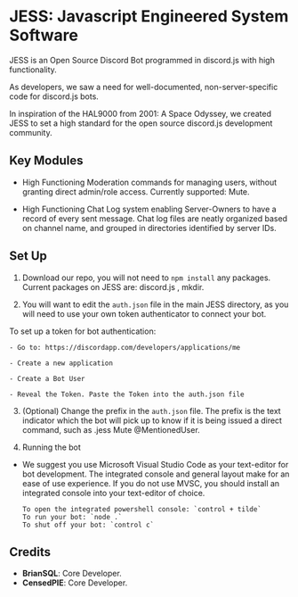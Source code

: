 # JESS: Javascript Engineered System Software

  JESS is an Open Source Discord Bot programmed in discord.js with high functionality.

  As developers, we saw a need for well-documented, non-server-specific code for discord.js bots.

  In inspiration of the HAL9000 from 2001: A Space Odyssey, we created JESS to set a high standard for the open source discord.js development community.

## Key Modules

- High Functioning Moderation commands for managing users, without granting direct admin/role access. Currently supported: Mute.

- High Functioning Chat Log system enabling Server-Owners to have a record of every sent message. Chat log files are neatly organized based on channel name, and grouped in directories identified by server IDs.


## Set Up

1. Download our repo, you will not need to `npm install` any packages.
Current packages on JESS are: discord.js , mkdir.

2. You will want to edit the `auth.json` file in the main JESS directory, as you will need to use your own token authenticator to connect your bot.

  To set up a token for bot authentication:

  ```
  - Go to: https://discordapp.com/developers/applications/me

  - Create a new application

  - Create a Bot User

  - Reveal the Token. Paste the Token into the auth.json file
  ```

3. (Optional) Change the prefix in the `auth.json` file. The prefix is the text indicator which the bot will pick up to know if it is being issued a direct command, such as .jess Mute @MentionedUser.

4. Running the bot

- We suggest you use Microsoft Visual Studio Code as your text-editor for bot development. The integrated console and general layout make for an ease of use experience. If you do not use MVSC, you should install an integrated console into your text-editor of choice.

  ```
  To open the integrated powershell console: `control + tilde`
  To run your bot: `node .`
  To shut off your bot: `control c`
  ```

## Credits

- **BrianSQL**: Core Developer.
- **CensedPIE**: Core Developer.
